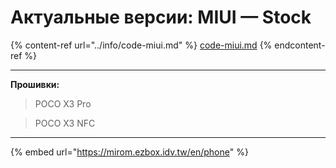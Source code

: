 # Актуальные версии: MIUI — Stock

{% content-ref url="../info/code-miui.md" %}
[code-miui.md](../info/code-miui.md)
{% endcontent-ref %}

***

**Прошивки:**

> POCO X3 Pro

> POCO X3 NFC

***

{% embed url="https://mirom.ezbox.idv.tw/en/phone" %}
